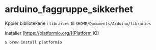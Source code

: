# arduino_faggruppe_sikkerhet
Kpoiér bibliotekene i `libraries` til 
`$HOME/Documents/Arduino/libraries`

Installer [https://platformio.org/](Platform IO)
```
$ brew install platformio
```

